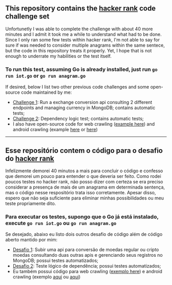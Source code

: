 ## This repository contains the [hacker rank](hackerrank.com/) code challenge set
Unfortunetly I was able to complete the challenge with about 40 more minutes and I admit it took me a while to understand what had to be done. Since I only ran some few tests within hacker rank, I'm not able to say for sure if was needed to consider multiple anagrams within the same sentece, but the code in this repository treats it properly.
Yet, I hope that is not enough to underrate my habilities or the test itself.
### To run this test, assuming Go is already installed, just run `go run iot.go` or `go run anagram.go`

If desired, below I list two other previous code challenges and some open-source code maintained by me:
- [Challenge 1](https://github.com/hurbcom/challenge-bravo/compare/master...ozzono:master): Run a exchange conversion api consulting 2 different endpoints and managing currency in MongoDB; contains automatic tests;
- [Challenge 2](https://github.com/ozzono/code-challenge/tree/release/hugo-virgilio/supply-labs): Dependency logic test; contains automatic tests;
- I also have open-source code for web crawling ([example here](https://github.com/ozzono/enel-invoice)) and android crawling (example [here](https://github.com/ozzono/pay-with-nubank) or [here](https://github.com/ozzono/omint-invoice))

---

## Esse repositório contem o código para o desafio do [hacker rank](hackerrank.com/)
Infelizmente demorei 40 minutos a mais para concluir o código e confesso que demorei um pouco para entender o que deveria ser feito. Como rodei poucos testes no hacker rank, não posso dizer com certeza se era preciso considerar a presença de mais de um anagrama em determinada sentença, mas o código nesse respositório trata isso corretamente.
Apesar disso, espero que não seja suficiente para eliminar minhas possibilidades ou meu teste propriamente dito.
### Para executar os testes, supongo que o Go já está instalado, execute `go run iot.go` ou `go run anagram.go`

Se desejado, abaixo eu listo dois outros desafio de código além de código aberto mantido por mim:
- [Desafio 1](https://github.com/hurbcom/challenge-bravo/compare/master...ozzono:master): Subir uma api para conversão de moedas regular ou cripto moedas consultando duas outras apis e gerenciando seus registros no MongoDB; possui testes automatizados;
- [Desafio 2](https://github.com/ozzono/code-challenge/tree/release/hugo-virgilio/supply-labs): Teste lógico de dependência; possui testes automatizados;
- Eu também possui código para web crawling ([exemplo here](https://github.com/ozzono/enel-invoice)) e android crawling (exemplo [aqui](https://github.com/ozzono/pay-with-nubank) ou [aqui](https://github.com/ozzono/omint-invoice))